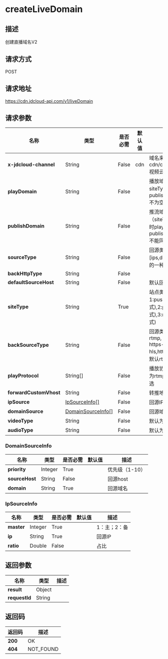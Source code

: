 # createLiveDomain


## 描述
创建直播域名V2

## 请求方式
POST

## 请求地址
https://cdn.jdcloud-api.com/v1/liveDomain


## 请求参数
|名称|类型|是否必需|默认值|描述|
|---|---|---|---|---|
|**x-jdcloud-channel**|String|False|cdn|域名来源cdn/cdn,video/视频云|
|**playDomain**|String|False| |播放域名（仅siteType=1且publishDomain不为空时可为空）|
|**publishDomain**|String|False| |推流域名（siteType=push时playDomain与publishDomain不能同时传入）|
|**sourceType**|String|False| |回源类型只能是[ips,domain]中的一种|
|**backHttpType**|String|False| | |
|**defaultSourceHost**|String|False| |默认回源host|
|**siteType**|String|True| |站点类型1:push(推流模式),2:pull(拉流模式),3:mix(混合模式)|
|**backSourceType**|String|False| |回源类型，支持rtmp, http-flv, https-flv, http-hls,https-hls，默认rtmp|
|**playProtocol**|String[]|False| |播放协议，默认为rtmp,hdl,hls全选|
|**forwardCustomVhost**|String|False| |转推地址|
|**ipSource**|[IpSourceInfo[]](#ipsourceinfo)|False| |回源IP信息|
|**domainSource**|[DomainSourceInfo[]](#domainsourceinfo)|False| |回源域名信息|
|**videoType**|String|False| |默认为H.264|
|**audioType**|String|False| |默认为AAC|

### <div id="DomainSourceInfo">DomainSourceInfo</div>
|名称|类型|是否必需|默认值|描述|
|---|---|---|---|---|
|**priority**|Integer|True| |优先级（1-10）|
|**sourceHost**|String|False| |回源host|
|**domain**|String|True| |回源域名|
### <div id="IpSourceInfo">IpSourceInfo</div>
|名称|类型|是否必需|默认值|描述|
|---|---|---|---|---|
|**master**|Integer|True| |1：主；2：备|
|**ip**|String|True| |回源IP|
|**ratio**|Double|False| |占比|

## 返回参数
|名称|类型|描述|
|---|---|---|
|**result**|Object| |
|**requestId**|String| |


## 返回码
|返回码|描述|
|---|---|
|**200**|OK|
|**404**|NOT_FOUND|
